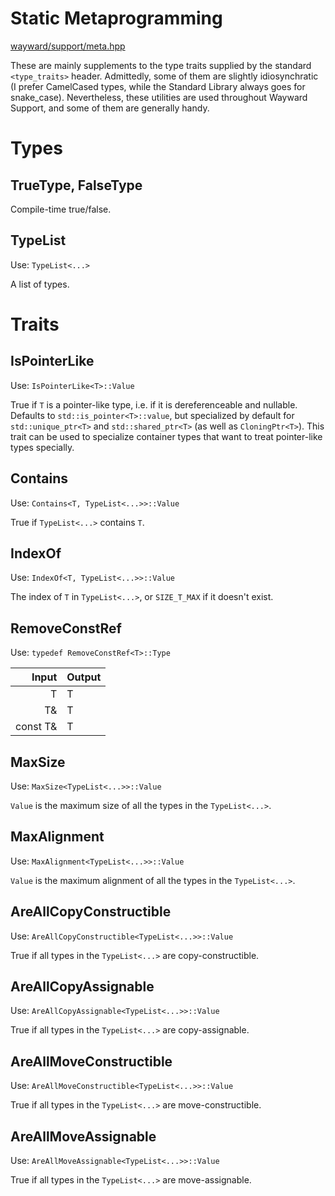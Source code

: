 # Static Metaprogramming

[wayward/support/meta.hpp](https://github.com/simonask/w/blob/master/wayward/support/meta.hpp)

These are mainly supplements to the type traits supplied by the standard `<type_traits>` header. Admittedly, some of them are slightly idiosynchratic (I prefer CamelCased types, while the Standard Library always goes for snake\_case). Nevertheless, these utilities are used throughout Wayward Support, and some of them are generally handy.

# Types

## TrueType, FalseType

Compile-time true/false.

## TypeList

Use: `TypeList<...>`

A list of types.

# Traits

## IsPointerLike

Use: `IsPointerLike<T>::Value`

True if `T` is a pointer-like type, i.e. if it is dereferenceable and nullable. Defaults to `std::is_pointer<T>::value`, but specialized by default for `std::unique_ptr<T>` and `std::shared_ptr<T>` (as well as `CloningPtr<T>`). This trait can be used to specialize container types that want to treat pointer-like types specially.


## Contains

Use: `Contains<T, TypeList<...>>::Value`

True if `TypeList<...>` contains `T`.

## IndexOf

Use: `IndexOf<T, TypeList<...>>::Value`

The index of `T` in `TypeList<...>`, or `SIZE_T_MAX` if it doesn't exist.

## RemoveConstRef

Use: `typedef RemoveConstRef<T>::Type`

Input    | Output
--------:|:------
T        | T
T&       | T
const T& | T

## MaxSize

Use: `MaxSize<TypeList<...>>::Value`

`Value` is the maximum size of all the types in the `TypeList<...>`.

## MaxAlignment

Use: `MaxAlignment<TypeList<...>>::Value`

`Value` is the maximum alignment of all the types in the `TypeList<...>`.

## AreAllCopyConstructible

Use: `AreAllCopyConstructible<TypeList<...>>::Value`

True if all types in the `TypeList<...>` are copy-constructible.

## AreAllCopyAssignable

Use: `AreAllCopyAssignable<TypeList<...>>::Value`

True if all types in the `TypeList<...>` are copy-assignable.

## AreAllMoveConstructible

Use: `AreAllMoveConstructible<TypeList<...>>::Value`

True if all types in the `TypeList<...>` are move-constructible.

## AreAllMoveAssignable

Use: `AreAllMoveAssignable<TypeList<...>>::Value`

True if all types in the `TypeList<...>` are move-assignable.
